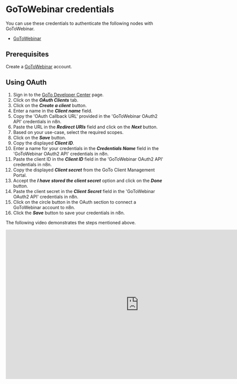 # GoToWebinar credentials

You can use these credentials to authenticate the following nodes with GoToWebinar.

- [GoToWebinar](/integrations/builtin/app-nodes/n8n-nodes-base.gotowebinar/)

## Prerequisites

Create a [GoToWebinar](https://gotowebinar.com/) account.

## Using OAuth

<!-- !!! tip  Note for n8n Cloud users
    You'll only need to enter the Credentials Name and click on the circle button in the OAuth section to connect your GoToWebinar account to n8n.
 -->

1. Sign in to the [GoTo Developer Center](https://developer.goto.com/) page.
2. Click on the ***OAuth Clients*** tab.
3. Click on the ***Create a client*** button.
4. Enter a name in the ***Client name*** field.
5. Copy the 'OAuth Callback URL' provided in the 'GoToWebinar OAuth2 API' credentials in n8n.
6. Paste the URL in the ***Redirect URIs*** field and click on the ***Next*** button.
7. Based on your use-case, select the required scopes.
8. Click on the ***Save*** button.
9. Copy the displayed ***Client ID***.
10. Enter a name for your credentials in the ***Credentials Name*** field in the 'GoToWebinar OAuth2 API' credentials in n8n.
11. Paste the client ID in the ***Client ID*** field in the 'GoToWebinar OAuth2 API' credentials in n8n.
12. Copy the displayed ***Client secret*** from the GoTo Client Management Portal.
13. Accept the ***I have stored the client secret*** option and click on the ***Done*** button.
14. Paste the client secret in the ***Client Secret*** field in the 'GoToWebinar OAuth2 API' credentials in n8n.
15. Click on the circle button in the OAuth section to connect a GoToWebinar account to n8n.
16. Click the ***Save*** button to save your credentials in n8n.

The following video demonstrates the steps mentioned above.

<div class="video-container">
<iframe width="840" height="472.5" src="https://www.youtube.com/embed/tpauUQ2zTkk" frameborder="0" allow="accelerometer; autoplay; clipboard-write; encrypted-media; gyroscope; picture-in-picture" allowfullscreen></iframe>
</div>
